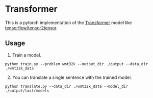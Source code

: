 
# Transformer

This is a pytorch implementation of the
[Transformer](https://arxiv.org/abs/1706.03762) model like
[tensorflow/tensor2tensor](https://github.com/tensorflow/tensor2tensor).

## Usage

1. Train a model.
```
python train.py --problem wmt32k --output_dir ./output --data_dir ./wmt32k_data
```

2. You can translate a single sentence with the trained model.
```
python translate.py --data_dir ./wmt32k_data --model_dir ./output/last/models
```

